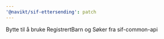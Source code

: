 ```yaml
---
'@navikt/sif-ettersending': patch
---
```


Bytte til å bruke RegistrertBarn og Søker fra sif-common-api
